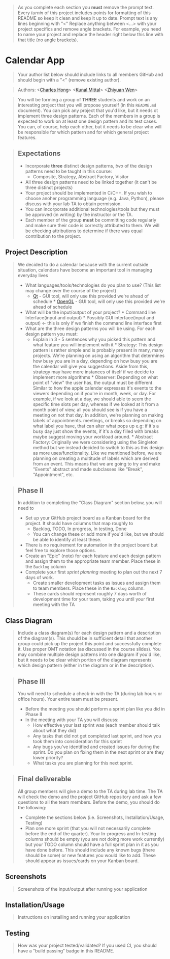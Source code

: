  > As you complete each section you **must** remove the prompt text. Every *turnin* of this project includes points for formatting of this README so keep it clean and keep it up to date. 
 > Prompt text is any lines beginning with "\<"
 > Replace anything between \<...\> with your project specifics and remove angle brackets. For example, you need to name your project and replace the header right below this line with that title (no angle brackets). 
# Calendar App
 > Your author list below should include links to all members GitHub and should begin with a "\<" (remove existing author).
 
 > Authors: \<[Charles Hong](https://github.com/Charles-Hong520)\>
 > \<[Kunal Mittal](https://github.com/KunalMittal322)\>
 > \<[Zhiyuan Wen](https://github.com/zhiyuanwen)\>
 
 > You will be forming a group of **THREE** students and work on an interesting project that you will propose yourself (in this `README.md` document). You can pick any project that you'd like, but it needs ot implement three design patterns. Each of the members in a group is expected to work on at least one design pattern and its test cases. You can, of course, help each other, but it needs to be clear who will be responsible for which pattern and for which general project features.
 
 > ## Expectations
 > * Incorporate **three** distinct design patterns, *two* of the design patterns need to be taught in this course:
 >   * Composite, Strategy, Abstract Factory, Visitor
 > * All three design patterns need to be linked together (it can't be three distinct projects)
 > * Your project should be implemented in C/C++. If you wish to choose anoher programming language (e.g. Java, Python), please discuss with your lab TA to obtain permission.
 > * You can incorporate additional technologies/tools but they must be approved (in writing) by the instructor or the TA.
 > * Each member of the group **must** be committing code regularly and make sure their code is correctly attributed to them. We will be checking attributions to determine if there was equal contribution to the project.

## Project Description
 > We decided to do a calendar because with the current outside situation, calendars have become an important tool in managing everyday lives
 > * What languages/tools/technologies do you plan to use? (This list may change over the course of the project)
 >   * [Qt](https://www.qt.io/) - GUI tool, will only use this provided we're ahead of schedule
     * [OpenGL](http://www.opengl-tutorial.org/) - GUI tool, will only use this provided we're ahead of schedule
 > * What will be the input/output of your project?
       * Command line Interface(input and output)
       * Possibly GUI interface(input and output) <- this is only if we finish the command line interface first
 > * What are the three design patterns you will be using. For each design pattern you must:
 >   * Explain in 3 - 5 sentences why you picked this pattern and what feature you will implement with it
       * Strategy: This design pattern is rather simple and is probably present in many, many projects. We're planning on using an algorithm that determines how busy you are in a day, depending on how busy you are the calendar will give you suggestions. Aside from this, strategy may have more instances of itself if we decide to implement more algorithms
       * Observer: Depending on what point of "view" the user has, the output must be different. Similar to how the apple calendar expresses it's events to the viewers depending on if you're in month, week, or day. For example, if we look at a day, we should able to seem the specific time slots per day, whereas if we looked at it from a month point of view, all you should see is if you have a meeting on not that day. In addition, we're planning on making labels of appointments. meetings, or breaks so depending on what label you have, that can alter what pops up e.g: if it's a busy day just show the events, if it's a day filled with breaks maybe suggest moving your workload around.
       * Abstract Factory: Originally we were considering using the Singleton method but we instead decided to switch to this as this design as more uses/functionality. Like we mentioned before, we are planning on creating a multitude of labels which are derived from an event. This means that we are going to try and make "Events" abstract and made subclasses like "Break", "Appointment", etc. 

 > ## Phase II
 > In addition to completing the "Class Diagram" section below, you will need to 
 > * Set up your GitHub project board as a Kanban board for the project. It should have columns that map roughly to 
 >   * Backlog, TODO, In progress, In testing, Done
 >   * You can change these or add more if you'd like, but we should be able to identify at least these.
 > * There is no requirement for automation in the project board but feel free to explore those options.
 > * Create an "Epic" (note) for each feature and each design pattern and assign them to the appropriate team member. Place these in the `Backlog` column
 > * Complete your first *sprint planning* meeting to plan out the next 7 days of work.
 >   * Create smaller development tasks as issues and assign them to team members. Place these in the `Backlog` column.
 >   * These cards should represent roughly 7 days worth of development time for your team, taking you until your first meeting with the TA
## Class Diagram
 > Include a class diagram(s) for each design pattern and a description of the diagram(s). This should be in sufficient detail that another group could pick up the project this point and successfully complete it. Use proper OMT notation (as discussed in the course slides). You may combine multiple design patterns into one diagram if you'd like, but it needs to be clear which portion of the diagram represents which design pattern (either in the diagram or in the description). 
 
 > ## Phase III
 > You will need to schedule a check-in with the TA (during lab hours or office hours). Your entire team must be present. 
 > * Before the meeting you should perform a sprint plan like you did in Phase II
 > * In the meeting with your TA you will discuss: 
 >   - How effective your last sprint was (each member should talk about what they did)
 >   - Any tasks that did not get completed last sprint, and how you took them into consideration for this sprint
 >   - Any bugs you've identified and created issues for during the sprint. Do you plan on fixing them in the next sprint or are they lower priority?
 >   - What tasks you are planning for this next sprint.

 > ## Final deliverable
 > All group members will give a demo to the TA during lab time. The TA will check the demo and the project GitHub repository and ask a few questions to all the team members. 
 > Before the demo, you should do the following:
 > * Complete the sections below (i.e. Screenshots, Installation/Usage, Testing)
 > * Plan one more sprint (that you will not necessarily complete before the end of the quarter). Your In-progress and In-testing columns should be empty (you are not doing more work currently) but your TODO column should have a full sprint plan in it as you have done before. This should include any known bugs (there should be some) or new features you would like to add. These should appear as issues/cards on your Kanban board. 
 ## Screenshots
 > Screenshots of the input/output after running your application
 ## Installation/Usage
 > Instructions on installing and running your application
 ## Testing
 > How was your project tested/validated? If you used CI, you should have a "build passing" badge in this README.
 

